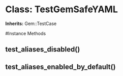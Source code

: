 # Class: TestGemSafeYAML
**Inherits:** Gem::TestCase
    




#Instance Methods
## test_aliases_disabled() [](#method-i-test_aliases_disabled)

## test_aliases_enabled_by_default() [](#method-i-test_aliases_enabled_by_default)

